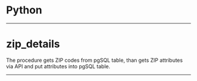 # Python

***
zip_details
====

The procedure gets ZIP codes from pgSQL table, than gets ZIP attributes via API and put attributes into pgSQL table.

***